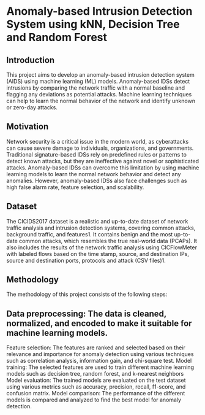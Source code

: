 # Anomaly-based Intrusion Detection System using kNN, Decision Tree and Random Forest

## Introduction
This project aims to develop an anomaly-based intrusion detection system (AIDS) using machine learning (ML) models. Anomaly-based IDSs detect intrusions by comparing the network traffic with a normal baseline and flagging any deviations as potential attacks. Machine learning techniques can help to learn the normal behavior of the network and identify unknown or zero-day attacks.

## Motivation
Network security is a critical issue in the modern world, as cyberattacks can cause severe damage to individuals, organizations, and governments. Traditional signature-based IDSs rely on predefined rules or patterns to detect known attacks, but they are ineffective against novel or sophisticated attacks. Anomaly-based IDSs can overcome this limitation by using machine learning models to learn the normal network behavior and detect any anomalies. However, anomaly-based IDSs also face challenges such as high false alarm rate, feature selection, and scalability.

## Dataset
The CICIDS2017 dataset is a realistic and up-to-date dataset of network traffic analysis and intrusion detection systems, covering common attacks, background traffic, and features1. It contains benign and the most up-to-date common attacks, which resembles the true real-world data (PCAPs). It also includes the results of the network traffic analysis using CICFlowMeter with labeled flows based on the time stamp, source, and destination IPs, source and destination ports, protocols and attack (CSV files)1.

## Methodology
The methodology of this project consists of the following steps:

## Data preprocessing: The data is cleaned, normalized, and encoded to make it suitable for machine learning models.
Feature selection: The features are ranked and selected based on their relevance and importance for anomaly detection using various techniques such as correlation analysis, information gain, and chi-square test.
Model training: The selected features are used to train different machine learning models such as decision tree, random forest, and k-nearest neighbors
Model evaluation: The trained models are evaluated on the test dataset using various metrics such as accuracy, precision, recall, f1-score, and confusion matrix.
Model comparison: The performance of the different models is compared and analyzed to find the best model for anomaly detection.
